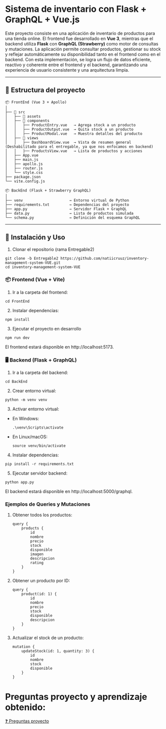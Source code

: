 
# Sistema de inventario con Flask + GraphQL + Vue.js

Este proyecto consiste en una aplicación de inventario de productos para una tienda online. El frontend fue desarrollado en **Vue 3**, mientras que el backend utiliza **Flask** con **GraphQL (Strawberry)** como motor de consultas y mutaciones. La aplicación permite consultar productos, gestionar su stock y reflejar automáticamente su disponibilidad tanto en el frontend como en el backend. Con esta implementación, se logra un flujo de datos eficiente, reactivo y coherente entre el frontend y el backend, garantizando una experiencia de usuario consistente y una arquitectura limpia.


---

## 📁 Estructura del proyecto

```
📦 FrontEnd (Vue 3 + Apollo)
│
├── 📂 src
│   ├── 📂 assets               
│   ├── 📂 components          
│   │   ├── ProductEntry.vue   → Agrega stock a un producto
│   │   ├── ProductOutput.vue  → Quita stock a un producto
│   │   ├── ProductModal.vue   → Muestra detalles del producto
│   ├── 📂 views
│   │   ├── DashboardView.vue  → Vista de resumen general (Deshabilitado para el entregable, ya que nos enfocamos en backend)
│   │   ├── ProductsView.vue   → Lista de productos y acciones
│   ├── App.vue
│   ├── main.js
│   ├── apollo.js
│   ├── router.js
│   └── style.css
├── package.json
└── vite.config.js

📦 BackEnd (Flask + Strawberry GraphQL)
│
├── venv                     → Entorno virtual de Python
├── requirements.txt         → Dependencias del proyecto
├── app.py                   → Servidor Flask + GraphQL
├── data.py                  → Lista de productos simulada
└── schema.py                → Definición del esquema GraphQL
```

---

## 🔨 Instalación y Uso
1. Clonar el repositorio (rama Entregable2)
```
git clone -b Entregable2 https://github.com/natiicruuz/inventory-management-system-VUE.git
cd inventory-management-system-VUE
```
### 📦 Frontend (Vue + Vite)

1. Ir a la carpeta del frontend:
```
cd FrontEnd
```
2. Instalar dependencias:
```
npm install
```

3.  Ejecutar el proyecto en desarrollo
```
npm run dev
```
El frontend estará disponible en http://localhost:5173.



### 🖥️ Backend (Flask + GraphQL)
1. Ir a la carpeta del backend:
```
cd BackEnd
```

2. Crear entorno virtual:
```
python -m venv venv
```

3. Activar entorno virtual:

- En Windows:

    ```
    .\venv\Scripts\activate
    ```

- En Linux/macOS:
    ```
    source venv/bin/activate
    ```
    
4. Instalar dependencias:
```
pip install -r requirements.txt
```

5. Ejecutar servidor backend:
```
python app.py
```
El backend estará disponible en http://localhost:5000/graphql.

### Ejemplos de Queries y Mutaciones
1.  Obtener todos los productos:
    ```
    query {
        products {
            id
            nombre
            precio
            stock
            disponible
            imagen
            descripcion
            rating
        }
    }
    ```
2. Obtener un producto por ID:
    ```
    query {
        product(id: 1) {
            id
            nombre
            precio
            stock
            disponible
            descripcion
        }
    }
    ```

3. Actualizar el stock de un producto:
    ```
    mutation {
        updateStock(id: 1, quantity: 3) {
            id
            nombre
            stock
            disponible
        }
    }
    ```

# Preguntas proyecto y aprendizaje obtenido:
[❓ Preguntas proyecto](Respuestas.md)

